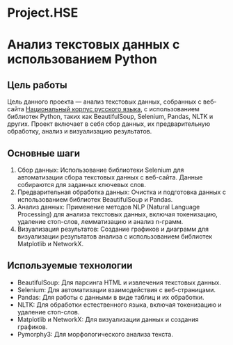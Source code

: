 # Project.HSE
# Анализ текстовых данных с использованием Python

## Цель работы
Цель данного проекта — анализ текстовых данных, собранных с веб-сайта [Национальный корпус русского языка](https://ruscorpora.ru/), с использованием библиотек Python, таких как BeautifulSoup, Selenium, Pandas, NLTK и других. Проект включает в себя сбор данных, их предварительную обработку, анализ и визуализацию результатов.

## Основные шаги
1. Сбор данных: Использование библиотеки Selenium для автоматизации сбора текстовых данных с веб-сайта. Данные собираются для заданных ключевых слов.
2. Предварительная обработка данных: Очистка и подготовка данных с использованием библиотек BeautifulSoup и Pandas.
3. Анализ данных: Применение методов NLP (Natural Language Processing) для анализа текстовых данных, включая токенизацию, удаление стоп-слов, лемматизацию и анализ n-грамм.
4. Визуализация результатов: Создание графиков и диаграмм для визуализации результатов анализа с использованием библиотек Matplotlib и NetworkX.

## Используемые технологии
- BeautifulSoup: Для парсинга HTML и извлечения текстовых данных.
- Selenium: Для автоматизации взаимодействия с веб-страницами.
- Pandas: Для работы с данными в виде таблиц и их обработки.
- NLTK: Для обработки естественного языка, включая токенизацию и удаление стоп-слов.
- Matplotlib и NetworkX: Для визуализации данных и создания графиков.
- Pymorphy3: Для морфологического анализа текста.

